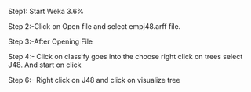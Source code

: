 Step1: Start Weka 3.6%

Step 2:-Click on Open file and select empj48.arff file.

Step 3:-After Opening File

Step 4:- Click on classify goes into the choose right click on trees select J48. And start on click

Step 6:- Right click on J48 and click on visualize tree